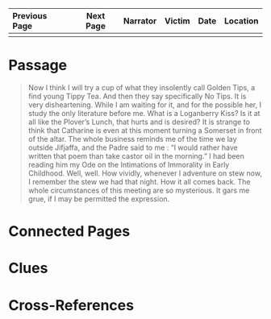 | Previous Page | Next Page | Narrator | Victim | Date | Location |
|:--------------|:---------:|---------:|-------:|-----:|---------:|
|               |           |          |        |      |          |

# Passage
>Now I think I will try a cup of what they insolently call Golden Tips, a find young Tippy Tea. And then they say specifically No Tips. It is very disheartening. While I am waiting for it, and for the possible her, I study the only literature before me. What is a Loganberry Kiss? Is it at all like the Plover’s Lunch, that hurts and is desired? It is strange to think that Catharine is even at this moment turning a Somerset in front of the altar. The whole business reminds me of the time we lay outside Jifjaffa, and the Padre said to me : “I would rather have written that poem than take castor oil in the morning.” I had been reading him my Ode on the Intimations of Immorality in Early Childhood. Well, well. How vividly, whenever I adventure on stew now, I remember the stew we had that night. How it all comes back. The whole circumstances of this meeting are so mysterious. It gars me grue, if I may be permitted the expression.
# Connected Pages
# Clues
# Cross-References
